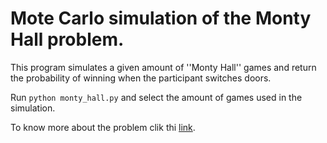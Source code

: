 # Mote Carlo simulation of the Monty Hall problem.

This program simulates a given amount of ''Monty Hall'' games and return the probability of winning when the participant switches doors. 

Run `python monty_hall.py` and select the amount of games used in the simulation. 

To know more about the problem clik thi [link](https://en.wikipedia.org/wiki/Monty_Hall_problem).
